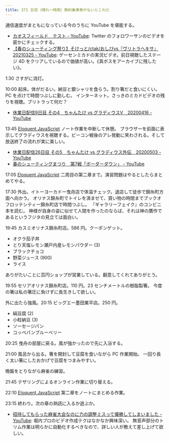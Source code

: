 ```yaml
---
title: 371 日目（晴れ一時雨）無料乗車券がないとこれだ
---
```


通信速度がまともになっている今のうちに YouTube を堪能する。

* [カオスフィールド　テスト - YouTube](https://www.youtube.com/watch?v=HkxamRjP5rQ):
  Twitter のフォロワーサンのビデオを密かにチェックする。
* [【春のシューティング祭り】そけっと/ctak/おしびvs『ヴリトラヘキサ』20210325 - YouTube](https://www.youtube.com/watch?v=-lQ05Kyjl40):
  ゲーセンミカドの実況ビデオ。前日視聴したステージ 4D をクリアしているので価値が高い。《真ボスをアーカイブに残したい》。

1:30 さすがに消灯。

10:00 起床。体がだるい。納豆と銀シャリを食らう。割り箸だと食いにくい。PC を点けて時間つぶしに勤しむ。
インターネット。さっきのミカドビデオの残りを視聴。ブリトラって何だ？

* [休業日配信9日目 その4　ちゃんたけ vs グラディウスV　20200416 - YouTube](https://www.youtube.com/watch?v=37gHkjh3EUA)

13:45 [Eloquent JavaScript][Haverbeke18] ノート作業を中断して休憩。
ブラウザーを前面に表示してグラディウスを視聴する。ビーコン戦後のアレ発動に笑わされる。そして放送終了の流れが実に美しい。

* [休業日配信26日目 その5　ちゃんたけ vs グラディウス外伝　20200503 - YouTube](https://www.youtube.com/watch?v=LAQYabxv3Fc)
* [春のシューティングまつり　第7戦「ボーダーダウン」 - YouTube](https://www.youtube.com/watch?v=lktzJQc1Mwg)

17:05 [Eloquent JavaScript][Haverbeke18] 二周目の第二章まで。演習問題はやるとしたらまとめてやる。

17:30 外出。イトーヨーカドー曳舟店で体温チェック。退店して徒歩で錦糸町方面へ向かう。
オリナス錦糸町でトイレを済ませて、買い物の時間までブックオフロッテシティー錦糸町店で時間つぶし。
『ギャラリーフェイク』のコンビニ本を読む。
神様が自身の姿に似せて人間を作ったのならば、それは神の贋作であるというフジタの見立ては面白い。

19:45 カスミオリナス錦糸町店。586 円。クーポンゲット。

* オクラ茄子丼
* とり天塩レモン瀬戸内産レモンパウダー (3)
* ブラックチョコ
* 野菜ジュース (900)
* ライス

ありがたいことに百円ショップが営業している。翻意してくれてありがとう。

19:55 セリアオリナス錦糸町店。110 円。23 センチメートルの樹脂製箸。
今度の箸は私の箸圧に負けずに長生きして欲しい。

外に出たら強風。20:15 ビッグエー墨田業平店。250 円。

* 絹豆腐 (2)
* 小粒納豆 (3)
* ソーセージパン
* コッペパンブルーベリー

20:25 曳舟の部屋に戻る。風が強かったので先に入浴する。

21:00 風呂から出る。箸を開封して豆腐を食いながら PC 作業開始。
一回り長く太い箸にしたおかげで豆腐をつまみやすい。

晩飯をとりながら麻雀の練習。

21:45 テザリングによるオンライン作業に切り替える。

22:10 [Eloquent JavaScript][Haverbeke18] 第二章をノートにまとめる作業。

23:15 終わり。次の章の熟読に入るか遊ぶか。

* [招待してもらった麻雀大会なのに力の調整ミスって優勝してしまいました - YouTube](https://www.youtube.com/watch?v=EpGQvvEZIgE):
  堀内プロのビデオ作成テクはなかなか興味深い。
  無音声部分のトリム作業は明らかに自動化するべきなので、詳しい人が教えて差し上げて欲しい。

[Haverbeke18]: https://eloquentjavascript.net/
